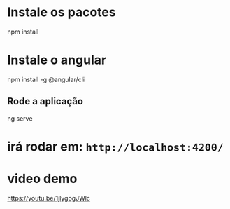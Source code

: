 # Instale os pacotes

npm install 

# Instale o angular

npm install -g @angular/cli

## Rode a aplicação 

ng serve 

# irá rodar em: `http://localhost:4200/`

# video demo
https://youtu.be/1jlygogJWlc
